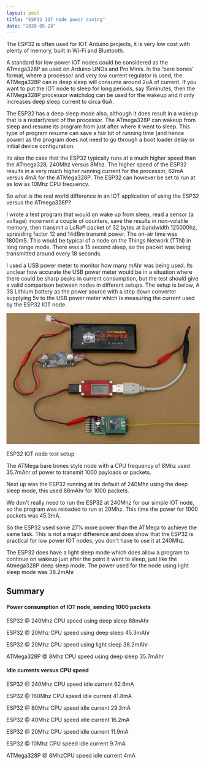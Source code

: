 ```yaml
---
layout: post
title: "ESP32 IOT node power saving"
date: "2020-05-28"
---
```


The ESP32 is often used for IOT Arduino projects, it is very low cost with plenty of memory, built in Wi-Fi and Bluetooth.

A standard for low power IOT nodes could be considered as the ATmega328P as used on Arduino UNOs and Pro Minis. In the ‘bare bones’ format, where a processor and very low current regulator is used, the ATMega328P can in deep sleep will consume around 2uA of current. If you want to put the IOT node to sleep for long periods, say 15minutes, then the ATMega328P processor watchdog can be used for the wakeup and it only increases deep sleep current to circa 6uA.

The ESP32 has a deep sleep mode also, although it does result in a wakeup that is a restart\\reset of the processor. The ATmega328P can wakeup from sleep and resume its program from just after where it went to sleep. This type of program resume can save a fair bit of running time (and hence power) as the program does not need to go through a boot loader delay or initial device configuration.

Its also the case that the ESP32 typically runs at a much higher speed than the ATmega328, 240Mhz versus 8Mhz. The higher speed of the ESP32 results in a very much higher running current for the processor, 62mA versus 4mA for the ATMega328P. The ESP32 can however be set to run at as low as 10Mhz CPU frequency.

So what is the real world difference in an IOT application of using the ESP32 versus the ATmega328P?

I wrote a test program that would on wake up from sleep, read a sensor (a voltage) increment a couple of counters, save the results in non-volatile memory, then transmit a LoRa® packet of 32 bytes at bandwidth 125000hz, spreading factor 12 and 14dBm transmit power. The on-air time was 1800mS. This would be typical of a node on the Things Network (TTN) in long range mode. There was a 15 second sleep, so the packet was being transmitted around every 18 seconds.

I used a USB power meter to monitor how many mAhr was being used. Its unclear how accurate the USB power meter would be in a situation where there could be sharp peaks in current consumption, but the test should give a valid comparison between nodes in different setups. The setup is below, A 3S Lithium battery as the power source with a step down converter supplying 5v to the USB power meter which is measuring the current used by the ESP32 IOT node.

![](/images/ESP32-Node-under-test-1024x692.jpg)

ESP32 IOT node test setup

The ATMega bare bones style node with a CPU frequency of 8Mhz used 35.7mAhr of power to transmit 1000 payloads or packets.

Next up was the ESP32 running at its default of 240Mhz using the deep sleep mode, this used 88mAhr for 1000 packets.

We don't really need to run the ESP32 at 240Mhz for our simple IOT node, so the program was reloaded to run at 20Mhz. This time the power for 1000 packets was 45.3mA.

So the ESP32 used some 27% more power than the ATMega to achieve the same task. This is not a major difference and does show that the ESP32 is practical for low power IOT nodes, you don't have to use it at 240Mhz.

The ESP32 does have a light sleep mode which does allow a program to continue on wakeup just after the point it went to sleep, just like the Atmega328P deep sleep mode. The power used for the node using light sleep mode was 38.2mAhr

## Summary

#### Power consumption of IOT node, sending 1000 packets

ESP32 @ 240Mhz CPU speed using deep sleep 88mAhr

ESP32 @ 20Mhz CPU speed using deep sleep 45.3mAhr

ESP32 @ 20Mhz CPU speed using light sleep 38.2mAhr

ATMega328P @ 8Mhz CPU speed using deep sleep 35.7mAhr

#### Idle currents versus CPU speed

ESP32 @ 240Mhz CPU speed idle current 62.6mA

ESP32 @ 160Mhz CPU speed idle current 41.8mA

ESP32 @ 80Mhz CPU speed idle current 29.3mA

ESP32 @ 40Mhz CPU speed idle current 16.2mA

ESP32 @ 20Mhz CPU speed idle current 11.9mA

ESP32 @ 10Mhz CPU speed idle current 9.7mA

ATMega328P @ 8MhzCPU speed idle current 4mA
